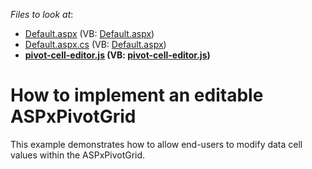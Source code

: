 <!-- default file list -->
*Files to look at*:

* [Default.aspx](./CS/Q240884/Default.aspx) (VB: [Default.aspx](./VB/Q240884/Default.aspx))
* [Default.aspx.cs](./CS/Q240884/Default.aspx.cs) (VB: [Default.aspx](./VB/Q240884/Default.aspx))
* **[pivot-cell-editor.js](./CS/Q240884/js/pivot-cell-editor.js) (VB: [pivot-cell-editor.js](./VB/Q240884/js/pivot-cell-editor.js))**
<!-- default file list end -->
# How to implement an editable ASPxPivotGrid


<p>This example demonstrates how to allow end-users to modify data cell values within the ASPxPivotGrid.</p>

<br/>


